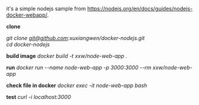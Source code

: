 it's a simple nodejs sample from https://nodejs.org/en/docs/guides/nodejs-docker-webapp/.

**clone**

*git clone git@github.com:xuxiangwen/docker-nodejs.git*  
*cd docker-nodejs*

**build image** 
*docker build -t xxw/node-web-app .*

**run** 
*docker run --name node-web-app  -p 3000:3000 --rm  xxw/node-web-app*

**check file in docker** 
*docker exec -it  node-web-app bash*

**test** 
*curl -i localhost:3000*
